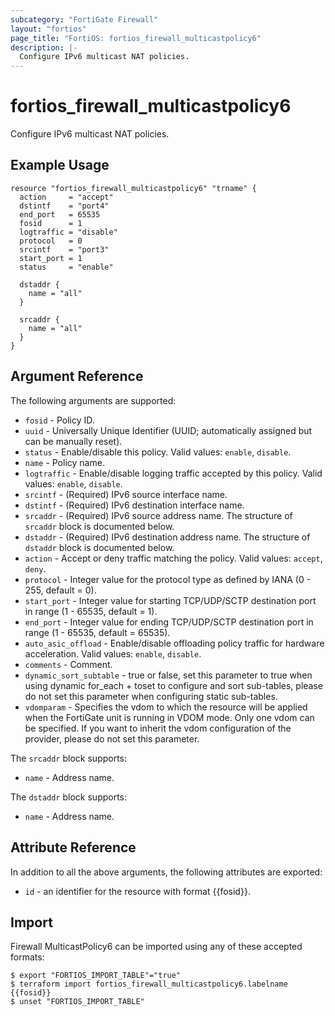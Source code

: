 ```yaml
---
subcategory: "FortiGate Firewall"
layout: "fortios"
page_title: "FortiOS: fortios_firewall_multicastpolicy6"
description: |-
  Configure IPv6 multicast NAT policies.
---
```


# fortios_firewall_multicastpolicy6
Configure IPv6 multicast NAT policies.

## Example Usage

```hcl
resource "fortios_firewall_multicastpolicy6" "trname" {
  action     = "accept"
  dstintf    = "port4"
  end_port   = 65535
  fosid      = 1
  logtraffic = "disable"
  protocol   = 0
  srcintf    = "port3"
  start_port = 1
  status     = "enable"

  dstaddr {
    name = "all"
  }

  srcaddr {
    name = "all"
  }
}
```

## Argument Reference

The following arguments are supported:

* `fosid` - Policy ID.
* `uuid` - Universally Unique Identifier (UUID; automatically assigned but can be manually reset).
* `status` - Enable/disable this policy. Valid values: `enable`, `disable`.
* `name` - Policy name.
* `logtraffic` - Enable/disable logging traffic accepted by this policy. Valid values: `enable`, `disable`.
* `srcintf` - (Required) IPv6 source interface name.
* `dstintf` - (Required) IPv6 destination interface name.
* `srcaddr` - (Required) IPv6 source address name. The structure of `srcaddr` block is documented below.
* `dstaddr` - (Required) IPv6 destination address name. The structure of `dstaddr` block is documented below.
* `action` - Accept or deny traffic matching the policy. Valid values: `accept`, `deny`.
* `protocol` - Integer value for the protocol type as defined by IANA (0 - 255, default = 0).
* `start_port` - Integer value for starting TCP/UDP/SCTP destination port in range (1 - 65535, default = 1).
* `end_port` - Integer value for ending TCP/UDP/SCTP destination port in range (1 - 65535, default = 65535).
* `auto_asic_offload` - Enable/disable offloading policy traffic for hardware acceleration. Valid values: `enable`, `disable`.
* `comments` - Comment.
* `dynamic_sort_subtable` - true or false, set this parameter to true when using dynamic for_each + toset to configure and sort sub-tables, please do not set this parameter when configuring static sub-tables.
* `vdomparam` - Specifies the vdom to which the resource will be applied when the FortiGate unit is running in VDOM mode. Only one vdom can be specified. If you want to inherit the vdom configuration of the provider, please do not set this parameter.

The `srcaddr` block supports:

* `name` - Address name.

The `dstaddr` block supports:

* `name` - Address name.


## Attribute Reference

In addition to all the above arguments, the following attributes are exported:
* `id` - an identifier for the resource with format {{fosid}}.

## Import

Firewall MulticastPolicy6 can be imported using any of these accepted formats:
```
$ export "FORTIOS_IMPORT_TABLE"="true"
$ terraform import fortios_firewall_multicastpolicy6.labelname {{fosid}}
$ unset "FORTIOS_IMPORT_TABLE"
```
